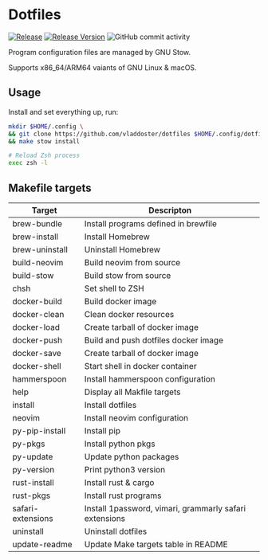 # Dotfiles

[![Release](https://github.com/vladdoster/dotfiles/actions/workflows/release.yml/badge.svg)](https://github.com/vladdoster/dotfiles/actions/workflows/release.yml)
[![Release Version](https://img.shields.io/github/v/release/vladdoster/dotfiles)](https://github.com/vladdoster/dotfiles/releases/latest)
![GitHub commit activity](https://img.shields.io/github/commit-activity/m/vladdoster/dotfiles)

Program configuration files are managed by GNU Stow.

Supports x86_64/ARM64 vaiants of GNU Linux & macOS.

## Usage

Install and set everything up, run:

```zsh
mkdir $HOME/.config \
&& git clone https://github.com/vladdoster/dotfiles $HOME/.config/dotfiles \
&& make stow install

# Reload Zsh process
exec zsh -l
```

## Makefile targets

| Target            | Descripton                                             |
| ----------------- | ------------------------------------------------------ |
| brew-bundle       | Install programs defined in brewfile                   |
| brew-install      | Install Homebrew                                       |
| brew-uninstall    | Uninstall Homebrew                                     |
| build-neovim      | Build neovim from source                               |
| build-stow        | Build stow from source                                 |
| chsh              | Set shell to ZSH                                       |
| docker-build      | Build docker image                                     |
| docker-clean      | Clean docker resources                                 |
| docker-load       | Create tarball of docker image                         |
| docker-push       | Build and push dotfiles docker image                   |
| docker-save       | Create tarball of docker image                         |
| docker-shell      | Start shell in docker container                        |
| hammerspoon       | Install hammerspoon configuration                      |
| help              | Display all Makfile targets                            |
| install           | Install dotfiles                                       |
| neovim            | Install neovim configuration                           |
| py-pip-install    | Install pip                                            |
| py-pkgs           | Install python pkgs                                    |
| py-update         | Update python packages                                 |
| py-version        | Print python3 version                                  |
| rust-install      | Install rust & cargo                                   |
| rust-pkgs         | Install rust programs                                  |
| safari-extensions | Install 1password, vimari, grammarly safari extensions |
| uninstall         | Uninstall dotfiles                                     |
| update-readme     | Update Make targets table in README                    |
